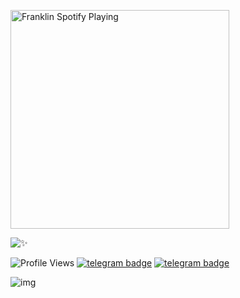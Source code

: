 [<img src="https://now-playing-codestackr.vercel.app/api/spotify-playing" alt="Franklin Spotify Playing" width="350" />](https://open.spotify.com/user/swyqyimdc12jajde4vpwd2x1b)


![✨](https://github-readme-stats.vercel.app/api?username=Franklin-Graham&show=prs&count_private=true&show_icons=true&title_color=fff&icon_color=79ff97&text_color=9f9f9f&bg_color=151515)


![Profile Views](https://hits.seeyoufarm.com/api/count/incr/badge.svg?url=https://github.com/Franklin-Graham/&title=Profile%20Views)   [![telegram badge](https://img.shields.io/badge/FranklinㅤGraham-30302f?style=flat&logo=telegram)](https://telegram.dog/Franklin_Graham_bot)  [![telegram badge](https://img.shields.io/badge/SPACEㅤXㅤBOTS-30302f?style=flat&logo=telegram)](https://telegram.dog/Space_x_bots)

 <img src="https://img_girl.jpg" alt="img">



